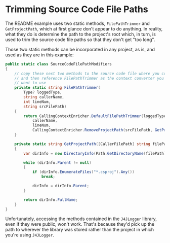 # Trimming Source Code File Paths

The README example uses two static methods, `FilePathTrimmer` and `GetProjectPath`, which
at first glance don't appear to do anything. In reality, what they do is determine the path to the
project's root which, in turn, is used to trim the source code file paths so that they don't get
"too long".

Those two static methods can be incorporated in any project, as is, and used as they are in this
example:

```csharp
public static class SourceCodeFilePathModifiers
{
    // copy these next two methods to the source code file where you configure J4JLogger
    // and then reference FilePathTrimmer as the context converter you
    // want to use
    private static string FilePathTrimmer(
        Type? loggedType,
        string callerName,
        int lineNum,
        string srcFilePath)
    {
        return CallingContextEnricher.DefaultFilePathTrimmer(loggedType,
            callerName,
            lineNum,
            CallingContextEnricher.RemoveProjectPath(srcFilePath, GetProjectPath()));
    }

    private static string GetProjectPath([CallerFilePath] string filePath = "")
    {
        var dirInfo = new DirectoryInfo(Path.GetDirectoryName(filePath)!);

        while (dirInfo.Parent != null)
        {
            if (dirInfo.EnumerateFiles("*.csproj").Any())
                break;

            dirInfo = dirInfo.Parent;
        }

        return dirInfo.FullName;
    }
}
```

Unfortunately, accessing the methods contained in the `J4JLogger` library, even if they were public, won't work. That's because they'd pick up the path to wherever the library was stored rather than the project in which you're using `J4JLogger`.
